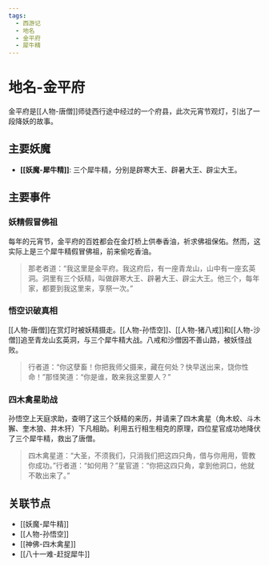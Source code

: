 ```yaml
---
tags:
  - 西游记
  - 地名
  - 金平府
  - 犀牛精
---
```


# 地名-金平府

金平府是[[人物-唐僧]]师徒西行途中经过的一个府县，此次元宵节观灯，引出了一段降妖的故事。

## 主要妖魔

- **[[妖魔-犀牛精]]**: 三个犀牛精，分别是辟寒大王、辟暑大王、辟尘大王。

## 主要事件

### 妖精假冒佛祖

每年的元宵节，金平府的百姓都会在金灯桥上供奉香油，祈求佛祖保佑。然而，这实际上是三个犀牛精假冒佛祖，前来偷吃香油。

> 那老者道：“我这里是金平府。我这府后，有一座青龙山，山中有一座玄英洞。洞里有三个妖精，叫做辟寒大王、辟暑大王、辟尘大王。他三个，每年家，都要到我这里来，享祭一次。”

### 悟空识破真相

[[人物-唐僧]]在赏灯时被妖精摄走。[[人物-孙悟空]]、[[人物-猪八戒]]和[[人物-沙僧]]追至青龙山玄英洞，与三个犀牛精大战。八戒和沙僧因不善山路，被妖怪战败。

> 行者道：“你这孽畜！你把我师父摄来，藏在何处？快早送出来，饶你性命！”那怪笑道：“你是谁，敢来我这里要人？”

### 四木禽星助战

孙悟空上天庭求助，查明了这三个妖精的来历，并请来了四木禽星（角木蛟、斗木獬、奎木狼、井木犴）下凡相助。利用五行相生相克的原理，四位星官成功地降伏了三个犀牛精，救出了唐僧。

> 四木禽星道：“大圣，不须我们，只消我们把这四只角，借与你用用，管教你成功。”行者道：“如何用？”星官道：“你把这四只角，拿到他洞口，他就不敢出来了。”

## 关联节点
- [[妖魔-犀牛精]]
- [[人物-孙悟空]]
- [[神佛-四木禽星]]
- [[八十一难-赶捉犀牛]]
